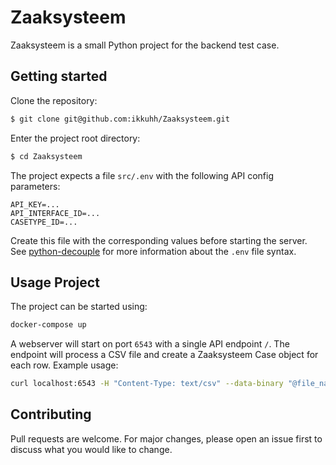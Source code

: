 # Zaaksysteem

Zaaksysteem is a small Python project for the backend test case.

## Getting started

Clone the repository:

```bash
$ git clone git@github.com:ikkuhh/Zaaksysteem.git
```

Enter the project root directory:

```bash
$ cd Zaaksysteem
```

The project expects a file `src/.env` with the following API config parameters:
```text
API_KEY=...
API_INTERFACE_ID=...
CASETYPE_ID=...
```

Create this file with the corresponding values before starting the server. See [python-decouple](https://pypi.org/project/python-decouple/#env-file) for more information about the `.env` file syntax.

## Usage Project

The project can be started using:
```bash
docker-compose up
```

A webserver will start on port `6543` with a single API endpoint `/`. The endpoint will process a CSV file and create a Zaaksysteem Case object for each row. Example usage:

```bash
curl localhost:6543 -H "Content-Type: text/csv" --data-binary "@file_name.csv"
```

## Contributing
Pull requests are welcome. For major changes, please open an issue first to discuss what you would like to change.
